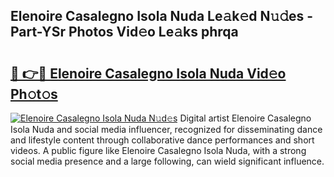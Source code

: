 ## Elenoire Casalegno Isola Nuda Le𝚊k𝚎d N𝚞𝚍es - Part-YSr Photos Vid𝚎o Le𝚊ks phrqa

# <h2><a href="http://fbebjr.evod.top/?m=Elenoire+Casalegno+Isola+Nuda">🔗 👉🔴 Elenoire Casalegno Isola Nuda Vid𝚎o Ph𝚘t𝚘s</a></h2>

[![Elenoire Casalegno Isola Nuda N𝚞d𝚎s](https://i.imgur.com/8V9OHl7.gif)](http://fbebjr.evod.top/?m=Elenoire+Casalegno+Isola+Nuda)
Digital artist Elenoire Casalegno Isola Nuda and social media influencer, recognized for disseminating dance and lifestyle content through collaborative dance performances and short videos. A public figure like Elenoire Casalegno Isola Nuda, with a strong social media presence and a large following, can wield significant influence. 

